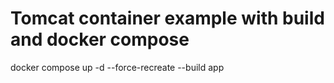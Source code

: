 # Tomcat container example with build and docker compose

docker compose up -d --force-recreate --build app
